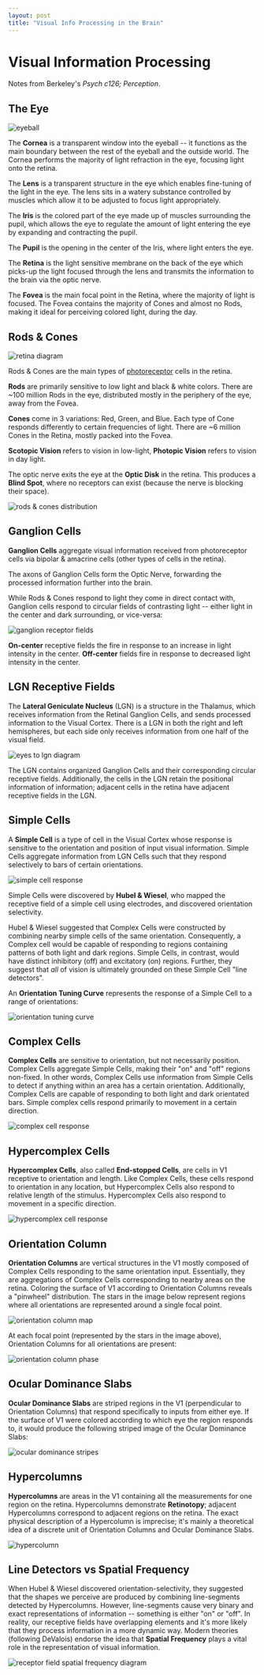 ```yaml
---
layout: post
title: "Visual Info Processing in the Brain"
---
```


# Visual Information Processing

Notes from Berkeley's *Psych c126; Perception*.

## The Eye

![eyeball](/assets/image/eyeball.jpeg)

The **Cornea** is a transparent window into the eyeball -- it functions as the main boundary between the rest of the eyeball and the outside world. The Cornea performs the majority of light refraction in the eye, focusing light onto the retina.

The **Lens** is a transparent structure in the eye which enables fine-tuning of the light in the eye. The lens sits in a watery substance controlled by  muscles which allow it to be adjusted to focus light appropriately.

The **Iris** is the colored part of the eye made up of muscles surrounding the pupil, which allows the eye to regulate the amount of light entering the eye by expanding and contracting the pupil.

The **Pupil** is the opening in the center of the Iris, where light enters the eye.

The **Retina** is the light sensitive membrane on the back of the eye which picks-up the light focused through the lens and transmits the information to the brain via the optic nerve.

The **Fovea** is the main focal point in the Retina, where the majority of light is focused. The Fovea contains the majority of Cones and almost no Rods, making it ideal for perceiving colored light, during the day.

## Rods & Cones

![retina diagram](/assets/image/retina.jpeg)

Rods & Cones are the main types of [photoreceptor](https://en.wikipedia.org/wiki/Photoreceptor_cell) cells in the retina.

**Rods** are primarily sensitive to low light and black & white colors. There are ~100 million Rods in the eye, distributed mostly in the periphery of the eye, away from the Fovea.

**Cones** come in 3 variations: Red, Green, and Blue. Each type of Cone responds differently to certain frequencies of light. There are  ~6 million Cones in the Retina, mostly packed into the Fovea.

**Scotopic Vision** refers to vision in low-light, **Photopic Vision** refers to vision in day light.

The optic nerve exits the eye at the **Optic Disk** in the retina. This produces a **Blind Spot**, where no receptors can exist (because the nerve is blocking their space).

![rods & cones distribution](/assets/image/rods_and_cones_distribution.jpeg)

## Ganglion Cells

**Ganglion Cells** aggregate visual information received from photoreceptor cells via bipolar & amacrine cells (other types of cells in the retina). 

The axons of Ganglion Cells form the Optic Nerve, forwarding the processed information further into the brain.

While Rods & Cones respond to light they come in direct contact with, Ganglion cells respond to circular fields of contrasting light -- either light in the center and dark surrounding, or vice-versa:

![ganglion receptor fields](/assets/image/ganglion_rf.jpeg)

**On-center** receptive fields the fire in response to an increase in light intensity in the center. **Off-center** fields fire in response to decreased light intensity in the center.

## LGN Receptive Fields

The **Lateral Geniculate Nucleus** (LGN) is a structure in the Thalamus, which receives information from the Retinal Ganglion Cells, and sends processed information to the Visual Cortex. There is a LGN in both the right and left hemispheres, but each side only receives information from one half of the visual field.

![eyes to lgn diagram](/assets/image/eyes_to_lgn_pathway.jpeg)

The LGN contains organized Ganglion Cells and their corresponding circular receptive fields. Additionally, the cells in the LGN retain the positional information of information; adjacent cells in the retina have adjacent receptive fields in the LGN.

## Simple Cells

A **Simple Cell** is a type of cell in the Visual Cortex whose response is sensitive to the orientation and position of input visual information. Simple Cells aggregate information from LGN Cells such that they respond selectively to bars of certain orientations.

![simple cell response](/assets/image/simple_cell_response.jpeg)

Simple Cells were discovered by **Hubel & Wiesel**, who mapped the receptive field of a simple cell using electrodes, and discovered orientation selectivity.

Hubel & Wiesel suggested that Complex Cells were constructed by combining nearby simple cells of the same orientation. Consequently, a Complex cell would be capable of responding to regions containing patterns of both light and dark regions. Simple Cells, in contrast, would have distinct inhibitory (off) and excitatory (on) regions. Further, they suggest that *all* of vision is ultimately grounded on these Simple Cell "line detectors".

An **Orientation Tuning Curve** represents the response of a Simple Cell to a range of orientations:

 ![orientation tuning curve](/assets/image/orientation_curve.jpeg)

## Complex Cells

**Complex Cells** are sensitive to orientation, but not necessarily position. Complex Cells aggregate Simple Cells, making their "on" and "off" regions non-fixed. In other words, Complex Cells use information from Simple Cells to detect if anything within an area has a certain orientation. Additionally, Complex Cells are capable of responding to both light and dark orientated bars. Simple complex cells respond primarily to movement in a certain direction.

![complex cell response](/assets/image/complex_cell_response.jpeg)

## Hypercomplex Cells

**Hypercomplex Cells**, also called **End-stopped Cells**,  are cells in V1 receptive to orientation and length. Like Complex Cells, these cells respond to orientation in any location, but Hypercomplex Cells also respond to relative length of the stimulus. Hypercomplex Cells also respond to movement in a specific direction.

![hypercomplex cell response](/assets/image/hypercomplex_cell_response.jpeg)

## Orientation Column

**Orientation Columns** are vertical structures in the V1 mostly composed of Complex Cells responding to the same orientation input. Essentially, they are aggregations of Complex Cells corresponding to nearby areas on the retina. Coloring the surface of V1 according to Orientation Columns reveals a "pinwheel" distribution. The stars in the image below represent regions where all orientations are represented around a single focal point.

![orientation column map](/assets/image/orientation_columns.png)

At each focal point (represented by the stars in the image above), Orientation Columns for all orientations are present:

![orientation column phase](/assets/image/orientation_column_phase.jpeg)

## Ocular Dominance Slabs

**Ocular Dominance Slabs** are striped regions in the V1 (perpendicular to Orientation Columns) that respond specifically to inputs from either eye. If the surface of V1 were colored according to which eye the region responds to, it would produce the following striped image of the Ocular Dominance Slabs:

![ocular dominance stripes](/assets/image/occular_dominance_stripes.png)

 ## Hypercolumns

**Hypercolumns** are areas in the V1 containing all the measurements for one region on the retina. Hypercolumns demonstrate **Retinotopy**; adjacent Hypercolumns correspond to adjacent regions on the retina. The exact physical description of a Hypercolumn is imprecise; it's mainly a theoretical idea of a discrete unit of Orientation Columns and Ocular Dominance Slabs.

![hypercolumn](/assets/image/hypercolumn.jpeg)

## Line Detectors vs Spatial Frequency

When Hubel & Wiesel discovered orientation-selectivity, they suggested that the shapes we perceive are produced by combining line-segments detected by Hypercolumns. However, line-segments cause very binary and exact representations of information -- something is either "on" or "off". In reality, our receptive fields have overlapping elements and it's more likely that they process information in a more dynamic way. Modern theories (following DeValois) endorse the idea that **Spatial Frequency** plays a vital role in the representation of visual information. 

![receptor field spatial frequency diagram](/assets/image/receptor_spatial_frequency.png)